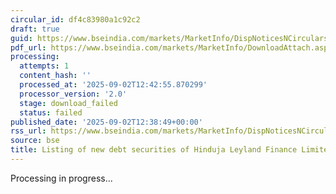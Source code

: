 ```yaml
---
circular_id: df4c83980a1c92c2
draft: true
guid: https://www.bseindia.com/markets/MarketInfo/DispNoticesNCirculars.aspx?Noticeid={125A316C-FABC-4B99-ADCD-59BE72E02DA4}&noticeno=20250902-25&dt=09/02/2025&icount=25&totcount=25&flag=0
pdf_url: https://www.bseindia.com/markets/MarketInfo/DownloadAttach.aspx?id=20250902-25&attachedId=
processing:
  attempts: 1
  content_hash: ''
  processed_at: '2025-09-02T12:42:55.870299'
  processor_version: '2.0'
  stage: download_failed
  status: failed
published_date: '2025-09-02T12:38:49+00:00'
rss_url: https://www.bseindia.com/markets/MarketInfo/DispNoticesNCirculars.aspx?Noticeid={125A316C-FABC-4B99-ADCD-59BE72E02DA4}&noticeno=20250902-25&dt=09/02/2025&icount=25&totcount=25&flag=0
source: bse
title: Listing of new debt securities of Hinduja Leyland Finance Limited
---
```


Processing in progress...